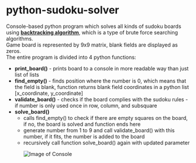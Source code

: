 # python-sudoku-solver
Console-based python program which solves all kinds of sudoku boards using <a href="https://en.wikipedia.org/wiki/Sudoku_solving_algorithms#Backtracking"><strong>backtracking algorithm</strong></a>, which is a type of brute force searching algorithms. <br>
Game board is represented by 9x9 matrix, blank fields are displayed as zeros. <br>
The entire program is divided into 4 python functions:
<ul>
  <li><strong>print_board()</strong> - prints board to a console in more readable way than just list of lists</li>
  <li><strong>find_empty()</strong> - finds position where the number is 0, which means that the field is blank, function returns blank field coordinates in a python list [x_coordinate, y_coordinate]</li>
  <li><strong>validate_board()</strong> - checks if the board complies with the sudoku rules - if number is only used once in row, column, and subsquare</li>
  <li><strong>solve_board()</strong> 
    <ul>
      <li>calls find_empty() to check if there are empty squares on the board, if no, the board is solved and function ends here</li>
      <li>generate number from 1 to 9 and call validate_board() with this number, if it fits, the number is added to the board</li>
      <li>recursively call function solve_board() again with updated parameter</li>
    <ul>
  </li>
</ul>
    
![Image of Console](https://github.com/p-tomas/python-sudoku-solver/blob/main/console_output.png)
